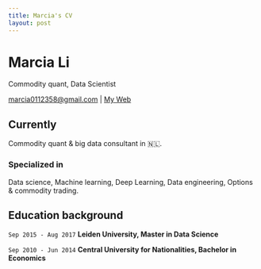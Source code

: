 ```yaml
---
title: Marcia's CV
layout: post
---
```

# Marcia Li
Commodity quant, Data Scientist

<div id="webaddress">
<a href="marcia0112358@gmail.com">marcia0112358@gmail.com</a>
| <a href="http://muditali.github.io">My Web</a>
</div>


## Currently

Commodity quant & big data consultant in 🇳🇱.

### Specialized in

Data science, Machine learning, Deep Learning, Data engineering, Options & commodity trading.


## Education background

`Sep 2015 - Aug 2017` __Leiden University, Master in Data Science__

`Sep 2010 - Jun 2014` __Central University for Nationalities, Bachelor in Economics__



